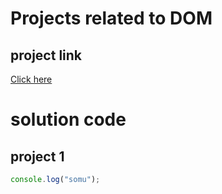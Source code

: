 # Projects related to DOM

## project link
[Click here](https://stackblitz.com/edit/dom-project-chaiaurcode?file=index.html)

# solution code


## project 1

```javascript
console.log("somu");
```